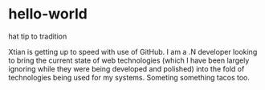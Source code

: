 # hello-world
hat tip to tradition

Xtian is getting up to speed with use of GitHub. I am a .N developer looking to bring the current state of web technologies (which I have been largely ignoring while they were being developed and polished) into the fold of technologies being used for my systems. Someting something tacos too.
